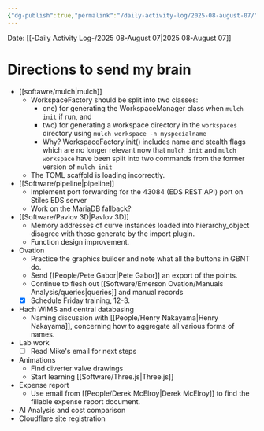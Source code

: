 ```yaml
---
{"dg-publish":true,"permalink":"/daily-activity-log/2025-08-august-07/","noteIcon":"","created":"2025-08-07T11:26:27.369-05:00"}
---
```


Date: [[-Daily Activity Log-/2025 08-August 07\|2025 08-August 07]]

# Directions to send my brain
- [[softawre/mulch\|mulch]]
	- WorkspaceFactory should be split into two classes: 
		- one) for generating the WorkspaceManager class when `mulch init` if run, and 
		- two) for generating a workspace directory in the `workspaces` directory using `mulch workspace -n myspecialname`
		- Why? WorkspaceFactory.init() includes name and stealth flags which are no longer relevant now that `mulch init` and `mulch workspace` have been split into two commands from the former version of `mulch init`
	- The TOML scaffold is loading incorrectly. 
- [[Software/pipeline\|pipeline]]
	- Implement port forwarding for the 43084 (EDS REST API) port on Stiles EDS server
	- Work on the MariaDB fallback?
- [[Software/Pavlov 3D\|Pavlov 3D]]
	- Memory addresses of curve instances loaded into hierarchy_object disagree with those generate by the import plugin.
	- Function design improvement.
- Ovation
	- Practice the graphics builder and note what all the buttons in GBNT do.
	- Send [[People/Pete Gabor\|Pete Gabor]] an export of the points.
	- Continue to flesh out [[Software/Emerson Ovation/Manuals Analysis/queries\|queries]] and manual records
	- [x] Schedule Friday training, 12-3.
- Hach WIMS and central databasing
	- Naming discussion with [[People/Henry Nakayama\|Henry Nakayama]], concerning how to aggregate all various forms of names.
- Lab work
	- [ ] Read Mike's email for next steps
- Animations
	- Find diverter valve drawings
	- Start learning [[Software/Three.js\|Three.js]]
- Expense report
	- Use email from [[People/Derek McElroy\|Derek McElroy]] to find the fillable expense report document.
- AI Analysis and cost comparison
- Cloudflare site registration
	